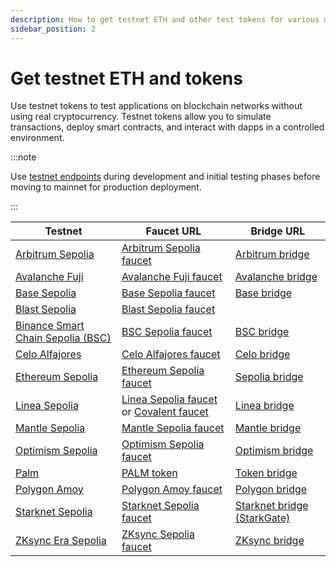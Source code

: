 ```yaml
---
description: How to get testnet ETH and other test tokens for various networks.
sidebar_position: 2
---
```


# Get testnet ETH and tokens

Use testnet tokens to test applications on blockchain networks without using real cryptocurrency. 
Testnet tokens allow you to simulate transactions, deploy smart contracts, and interact with dapps in a controlled environment.

:::note

Use [testnet endpoints](../get-started/endpoints.md) during development and initial testing phases before moving to mainnet for production deployment. 

:::


| Testnet     | Faucet URL        | Bridge URL                    |                             
|-------------|-------------------|-------------------------------|
| [Arbitrum Sepolia](https://docs.arbitrum.io/launch-orbit-chain/how-tos/add-orbit-chain-to-bridge-ui)| [Arbitrum Sepolia faucet](https://faucet.quicknode.com/arbitrum/sepolia)| [Arbitrum bridge](https://bridge.arbitrum.io/)|
| [Avalanche Fuji](https://docs.avax.network/build/tutorials/platform/fuji-workflow)| [Avalanche Fuji faucet](https://faucet.avax.network)| [Avalanche bridge](https://bridge.avax.network/)|
| [Base Sepolia](https://docs.base.org/docs/using-base/)| [Base Sepolia faucet](https://faucet.quicknode.com/base/sepolia)| [Base bridge](https://bridge.base.org/deposit)|
| [Blast Sepolia](https://docs.blast.io/using-blast)| [Blast Sepolia faucet](https://faucet.quicknode.com/blast/sepolia)|     |
| [Binance Smart Chain Sepolia (BSC)](https://academy.binance.com/en/articles/connecting-metamask-to-binance-smart-chain)| [BSC Sepolia faucet](https://www.bnbchain.org/en/testnet-faucet)| [BSC bridge](https://testnet.bscscan.com/bridge)|
| [Celo Alfajores](https://docs.celo.org/getting-started/alfajores-testnet)| [Celo Alfajores faucet](https://faucet.celo.org/alfajores)| [Celo bridge](https://docs.celo.org/protocol/bridge#token-bridges)|
| [Ethereum Sepolia](https://docs.blast.io/building/bridges/testnet)| [Ethereum Sepolia faucet](https://faucet.quicknode.com/ethereum/sepolia)| [Sepolia bridge](https://docs.blast.io/building/bridges/testnet)|
| [Linea Sepolia](https://support.linea.build/getting-started/how-to-get-linea-goerli-testnet-eth)| [Linea Sepolia faucet](https://www.infura.io/faucet/linea) or [Covalent faucet](https://goldrush.dev/faucet/)| [Linea bridge](https://bridge.linea.build)|
| [Mantle Sepolia](https://docs.mantle.xyz/network/for-devs/developing-on-mantle#connecting-to-mantle-testnet)| [Mantle Sepolia faucet](https://faucet.sepolia.mantle.xyz) |[Mantle bridge](https://bridge.sepolia.mantle.xyz)| 
| [Optimism Sepolia](https://docs.optimism.io/builders/tools/build/faucets)| [Optimism Sepolia faucet](https://faucet.quicknode.com/optimism/sepolia)| [Optimism bridge](https://app.optimism.io/bridge)| 
| [Palm](https://docs.palm.io/get-started/connect/testnet)| [PALM token](https://docs.palm.io/get-started/tokens)| [Token bridge](https://app.palm.io/bridge)|
| [Polygon Amoy](https://docs.polygon.technology/tools/wallets/metamask/add-polygon-network/)| [Polygon Amoy faucet](https://faucet.polygon.technology)| [Polygon bridge](https://portal.polygon.technology/bridge)| 
| [Starknet Sepolia](https://www.starknet.io/blog/getting-started-using-starknet-setting-up-a-starknet-wallet/)| [Starknet Sepolia faucet](https://starknet-faucet.vercel.app)| [Starknet bridge (StarkGate)](https://starkgate.starknet.io)|
| [ZKsync Era Sepolia](https://docs.zksync.io/build/connect-to-zksync)| [ZKsync Sepolia faucet](https://docs.zksync.io/ecosystem/network-faucets)| [ZKsync bridge](https://portal.zksync.io/bridge)| 
